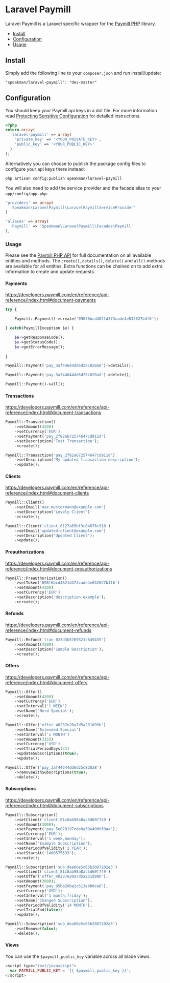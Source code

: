 Laravel Paymill
=======

Laravel Paymill is a Laravel specific wrapper for the [Paymill PHP](https://github.com/paymill/paymill-php) library.

- [Install](#install)
- [Configuration](#configuration)
- [Usage](#usage)

## Install

Simply add the following line to your `composer.json` and run install/update:

    "speakman/laravel-paymill": "dev-master"

## Configuration

You should keep your Paymill api keys in a dot file. For more information read [Protecting Sensitive Configuration](http://laravel.com/docs/configuration#protecting-sensitive-configuration) for detailed instructions.

```php
<?php
return array(
  'laravel-paymill' => array(
    'private_key' => '<YOUR_PRIVATE_KEY>',
    'public_key' => '<YOUR_PUBLIC_KEY>'
  )
);
```

Alternatively you can choose to publish the package config files to configure your api keys there instead:

    php artisan config:publish speakman/laravel-paymill

You will also need to add the service provider and the facade alias to your `app/config/app.php`:

```php
'providers' => array(
  'Speakman\LaravelPaymill\LaravelPaymillServiceProvider'
)

'aliases' => array(
  'Paymill' => 'Speakman\LaravelPaymill\Facades\Paymill'
),
```

### Usage

Please see the [Paymill PHP API](https://developers.paymill.com/en/reference/api-reference/index.html) for full documentation on all available entities and methods. The `create()`, `details()`, `delete()` and `all()` methods are available for all entities. Extra functions can be chained on to add extra information to create and update requests.

#### Payments

https://developers.paymill.com/en/reference/api-reference/index.html#document-payments

```php
try {

    Paymill::Payment()->create('098f6bcd4621d373cade4e832627b4f6');

} catch(PaymillException $e) {

    $e->getResponseCode();
    $e->getStatusCode();
    $e->getErrorMessage();
    
}
```

```php
Paymill::Payment('pay_3af44644dd6d25c820a8')->details();
```

```php
Paymill::Payment('pay_3af44644dd6d25c820a8')->delete();
```

```php
Paymill::Payment()->all();
```

#### Transactions

https://developers.paymill.com/en/reference/api-reference/index.html#document-transactions

```php
Paymill::Transaction()
    ->setAmount(4200)
    ->setCurrency('EUR')
    ->setPayment('pay_2f82a672574647cd911d')
    ->setDescription('Test Transaction');
    ->create();
```

```php
Paymill::Transaction('pay_2f82a672574647cd911d')
    ->setDescription('My updated transaction description');
    ->update();
```

#### Clients

https://developers.paymill.com/en/reference/api-reference/index.html#document-clients

```php
Paymill::Client()
    ->setEmail('max.mustermann@example.com')
    ->setDescription('Lovely Client')
    ->create();
```

```php
Paymill::Client('client_8127a65bf3c84676c918')
    ->setEmail('updated-client@example.com')
    ->setDescription('Updated Client');
    ->update();
```

#### Preauthorizations

https://developers.paymill.com/en/reference/api-reference/index.html#document-preauthorizations

```php
Paymill::Preauthorization()
    ->setToken('098f6bcd4621d373cade4e832627b4f6')
    ->setAmount(4200)
    ->setCurrency('EUR')
    ->setDescription('description example');
    ->create();
```

#### Refunds

https://developers.paymill.com/en/reference/api-reference/index.html#document-refunds

```php
Paymill::Refund('tran_023d3b5769321c649435')
    ->setAmount(4200)
    ->setDescription('Sample Description');
    ->create();
```

#### Offers

https://developers.paymill.com/en/reference/api-reference/index.html#document-offers

```php
Paymill::Offer()
    ->setAmount(4200)
    ->setCurrency('EUR')
    ->setInterval('1 WEEK')
    ->setName('Nerd Special');
    ->create();
```

```php
Paymill::Offer('offer_40237e20a7d5a231d99b')
    ->setName('Extended Special')
    ->setInterval('1 MONTH')
    ->setAmount(3333)
    ->setCurrency('USD')
    ->setTrialPeriodDays(33)
    ->updateSubscriptions(true);
    ->update();
```

```php
Paymill::Offer('pay_3af44644dd6d25c820a8')
    ->removeWithSubscriptions(true);
    ->delete();
```

#### Subscriptions

https://developers.paymill.com/en/reference/api-reference/index.html#document-subscriptions

```php
Paymill::Subscription()
    ->setClient('client_81c8ab98a8ac5d69f749')
    ->setAmount(3000);
    ->setPayment('pay_5e078197cde8a39e4908f8aa');
    ->setCurrency('EUR');
    ->setInterval('1 week,monday');
    ->setName('Example Subscription');
    ->setPeriodOfValidity('2 YEAR');
    ->setStartAt('1400575533');
    ->create();
```

```php
Paymill::Subscription('sub_dea86e5c65b2087202e3')
    ->setClient('client_81c8ab98a8ac5d69f749')
    ->setOffer('offer_40237e20a7d5a231d99b');
    ->setAmount(3000);
    ->setPayment('pay_95ba26ba2c613ebb0ca8');
    ->setCurrency('USD');
    ->setInterval('1 month,friday');
    ->setName('Changed Subscription');
    ->setPeriodOfValidity('14 MONTH');
    ->setTrialEnd(false);
    ->update();
```

```php
Paymill::Subscription('sub_dea86e5c65b2087202e3')
    ->setRemove(false);
    ->delete();
```

#### Views

You can use the `$paymill_public_key` variable across all blade views.

```php
<script type="text/javascript">
  var PAYMILL_PUBLIC_KEY = '{{ $paymill_public_key }}';
</script>  
```
